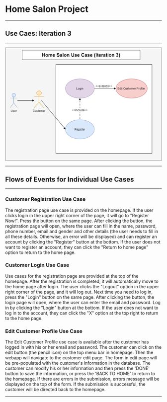 
# **Home Salon Project**

---  

## Use Caes: **Iteration 3**

---
![Use Case Iteration 3](doc/use%case/../../Home%20Salon%20Use%20Case(Iteration3).png)

---

## Flows of Events for Individual Use Cases



---

### Customer Registration Use Case

The registration page use case is provided on the homepage. If the user clicks login in the upper right corner of the page, it will go to "Register Now!". Press the button on the same page. After clicking the button, the registration page will open, where the user can fill in the name, password, phone number, email and gender and other details (the user needs to fill in all these details. Otherwise, an error will be displayed) and can register an account by clicking the "Register" button at the bottom. If the user does not want to register an account, they can click the "Return to home page" option to return to the home page.

### Customer Login Use Case 

Use cases for the registration page are provided at the top of the homepage. After the registration is completed, it will automatically move to the home page after login. The user clicks the "Logout" option in the upper right corner of the page, and it will log out. Next time you need to log in, press the "Login" button on the same page. After clicking the button, the login page will open, where the user can enter the email and password. Log in by clicking the "Login" button at the bottom. If the user does not want to log in to the account, they can click the "X" option at the top right to return to the home page.

### Edit Customer Profile Use Case

The Edit Customer Profile use case is available after the customer has logged in with his or her email and password. The customer can click on the edit button (the pencil icon) on the top menu bar in homepage. Then the webapp will navigate to the customer edit page. The form in edit page will be pre-populated with the customer's information in the database. The customer can modify his or her information and then press the 'DONE' button to save the information, or press the 'BACK TO HOME' to return to the homepage. If there are errors in the submission, errors message will be displayed on the top of the form. If the submission is successful, the customer will be directed back to the homepage.

---
